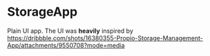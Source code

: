 # StorageApp

Plain UI app. The UI was **heavily** inspired by https://dribbble.com/shots/16380355-Propio-Storage-Management-App/attachments/9550708?mode=media
